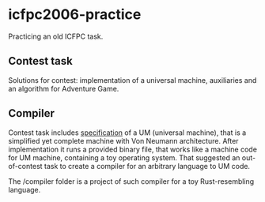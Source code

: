# icfpc2006-practice
Practicing an old ICFPC task.

## Contest task

Solutions for contest: implementation of a universal machine, auxiliaries and an algorithm for Adventure Game.

## Compiler

Contest task includes [specification](http://boundvariable.org/um-spec.txt) of a UM (universal machine), that is a simplified yet complete machine with Von Neumann architecture. After implementation it runs a provided binary file, that works like a machine code for UM machine, containing a toy operating system. That suggested an out-of-contest task to create a compiler for an arbitrary language to UM code.

The /compiler folder is a project of such compiler for a toy Rust-resembling language.
